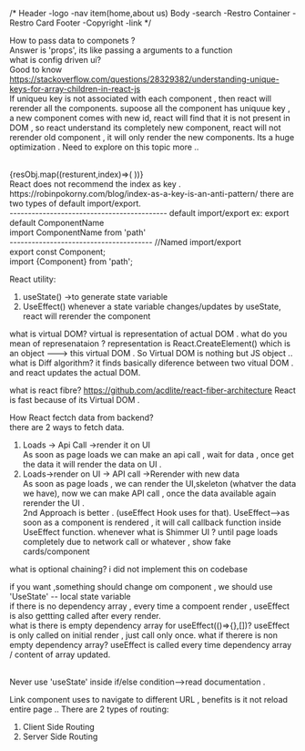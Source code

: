 /*
Header
    -logo
    -nav item(home,about us)
Body
    -search
    -Restro Container
    -Restro Card
Footer
    -Copyright
    -link
*/

How to pass data to componets ? <br>
Answer is 'props', its like passing a arguments to a function  <br>
what is config driven ui? <br>
Good to know <br>
https://stackoverflow.com/questions/28329382/understanding-unique-keys-for-array-children-in-react-js
<br>
If uniqueu key is not associated with each component , then react will rerender all the components.
supoose all the component has uniquue key , a new component comes with new id, react will find that it is not present in DOM , so react understand its completely new component, react will not rerender old component , it will only render the new components. Its a huge optimization . Need to explore on this topic more .. 

<br>
 {resObj.map((resturent,index)=>(
                <ResturentCard key={index} resData={resturent}/>
))}
<br>
React does not recommend the index as key .
<br>
https://robinpokorny.com/blog/index-as-a-key-is-an-anti-pattern/
there are two types of default import/export.<br>
-------------------------------------------
default import/export
ex: export default ComponentName <br>
import ComponentName from 'path'<br>
---------------------------------------
//Named import/export <br>
export const Component;<br>
import {Component} from 'path';


React utility:
1. useState() ->to generate state variable 
2. UseEffect()
whenever a state variable changes/updates by useState, react will rerender the component

what is virtual DOM?
virtual is representation of actual DOM .
what do you mean of represenataion ?
representation is React.CreateElement() which is an object ---> this virtual DOM .
So Virtual DOM is nothing but JS object ..
what is Diff algorithm?
it finds basically diference between two vitual DOM . and react updates the actual DOM.

what is react fibre?
https://github.com/acdlite/react-fiber-architecture
React is fast because of its Virtual DOM .



How React fectch data from backend? <br>
there are 2 ways to fetch data.
1. Loads -> Api Call ->render it on UI<br>
As soon as page loads we can make an api call , wait for data , once get the data it will render the data on UI .<br>
2. Loads->render on UI -> API call ->Rerender with new data<br>
As soon as page loads , we can render the UI,skeleton  (whatver the data we have), now we can make API call , once the data available again rerender the UI . <br>
2nd Approach is better . (useEffect Hook uses for that).
UseEffect-->as soon as a component is rendered , it will call callback function inside UseEffect function.
whenever 
what is Shimmer UI ?
until page loads completely due to network call or whatever , show fake cards/component

what is optional chaining?
i did not implement this on codebase<br>


if you want ,something should change om component , we should use 'UseState' -- local state variable
<br>
if there is no dependency array , every time a compoent render , useEffect is also gettting called after every render.
<br>
what is there is empty dependency array  for useEffect(()=>{},[])?
useEffect is only called on initial render , just call only once.
what if therere is non empty dependency array?
useEffect is called every time dependency array / content of array updated.

<br>
Never use 'useState' inside if/else condition-->read documentation .

Link component uses to navigate to different URL , benefits is it not reload entire page ..
There are 2 types of routing:
1. Client Side Routing
2. Server Side Routing














